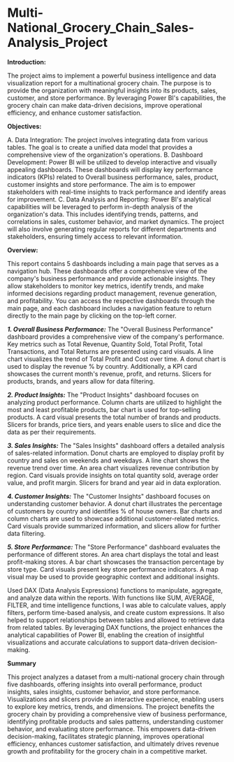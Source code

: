 # Multi-National_Grocery_Chain_Sales-Analysis_Project

**Introduction:**

The project aims to implement a powerful business intelligence and data visualization report for a multinational grocery chain. The purpose is to provide the organization with meaningful insights into its products, sales, customer, and store performance. By leveraging Power BI's capabilities, the grocery chain can make data-driven decisions, improve operational efficiency, and enhance customer satisfaction.

**Objectives:**

A. Data Integration: The project involves integrating data from various tables. The goal is to create a unified data model that provides a comprehensive view of the organization's operations.
B. Dashboard Development: Power BI will be utilized to develop interactive and visually appealing dashboards. These dashboards will display key performance indicators (KPIs) related to Overall business performance, sales, product, customer insights and store performance. The aim is to empower stakeholders with real-time insights to track performance and identify areas for improvement.
C. Data Analysis and Reporting: Power BI's analytical capabilities will be leveraged to perform in-depth analysis of the organization's data. This includes identifying trends, patterns, and correlations in sales, customer behavior, and market dynamics. The project will also involve generating regular reports for different departments and stakeholders, ensuring timely access to relevant information.

**Overview:**

This report contains 5 dashboards including a main page that serves as a navigation hub. These dashboards offer a comprehensive view of the company's business performance and provide actionable insights. They allow stakeholders to monitor key metrics, identify trends, and make informed decisions regarding product management, revenue generation, and profitability.
You can access the respective dashboards through the main page, and each dashboard includes a navigation feature to return directly to the main page by clicking on the top-left corner.

_**1. Overall Business Performance:**_
The "Overall Business Performance" dashboard provides a comprehensive view of the company's performance. Key metrics such as Total Revenue, Quantity Sold, Total Profit, Total Transactions, and Total Returns are presented using card visuals. A line chart visualizes the trend of Total Profit and Cost over time. A donut chart is used to display the revenue % by country. Additionally, a KPI card showcases the current month's revenue, profit, and returns. Slicers for products, brands, and years allow for data filtering.

_**2. Product Insights:**_
The "Product Insights" dashboard focuses on analyzing product performance. Column charts are utilized to highlight the most and least profitable products, bar chart is used for top-selling products. A card visual presents the total number of brands and products. Slicers for brands, price tiers, and years enable users to slice and dice the data as per their requirements.

_**3. Sales Insights:**_
The "Sales Insights" dashboard offers a detailed analysis of sales-related information. Donut charts are employed to display profit by country and sales on weekends and weekdays. A line chart shows the revenue trend over time. An area chart visualizes revenue contribution by region. Card visuals provide insights on total quantity sold, average order value, and profit margin. Slicers for brand and year aid in data exploration.

_**4. Customer Insights:**_
The "Customer Insights" dashboard focuses on understanding customer behavior. A donut chart illustrates the percentage of customers by country and identifies % of house owners. Bar charts and column charts are used to showcase additional customer-related metrics. Card visuals provide summarized information, and slicers allow for further data filtering.

_**5. Store Performance:**_
The "Store Performance" dashboard evaluates the performance of different stores. An area chart displays the total and least profit-making stores. A bar chart showcases the transaction percentage by store type. Card visuals present key store performance indicators. A map visual may be used to provide geographic context and additional insights.


Used DAX (Data Analysis Expressions) functions to manipulate, aggregate, and analyze data within the reports. With functions like SUM, AVERAGE, FILTER, and time intelligence functions, I was able to calculate values, apply filters, perform time-based analysis, and create custom expressions. It also helped to support relationships between tables and allowed to retrieve data from related tables. 
By leveraging DAX functions, the project enhances the analytical capabilities of Power BI, enabling the creation of insightful visualizations and accurate calculations to support data-driven decision-making.
 

**Summary**

This project analyzes a dataset from a multi-national grocery chain through five dashboards, offering insights into overall performance, product insights, sales insights, customer behavior, and store performance. Visualizations and slicers provide an interactive experience, enabling users to explore key metrics, trends, and dimensions. The project benefits the grocery chain by providing a comprehensive view of business performance, identifying profitable products and sales patterns, understanding customer behavior, and evaluating store performance. This empowers data-driven decision-making, facilitates strategic planning, improves operational efficiency, enhances customer satisfaction, and ultimately drives revenue growth and profitability for the grocery chain in a competitive market.
